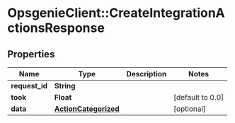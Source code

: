 # OpsgenieClient::CreateIntegrationActionsResponse

## Properties
Name | Type | Description | Notes
------------ | ------------- | ------------- | -------------
**request_id** | **String** |  | 
**took** | **Float** |  | [default to 0.0]
**data** | [**ActionCategorized**](ActionCategorized.md) |  | [optional] 


